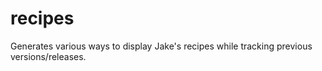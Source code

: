 # recipes
Generates various ways to display Jake's recipes while tracking previous versions/releases.
